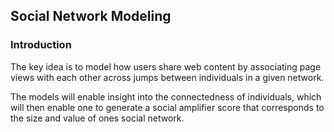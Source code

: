 ## Social Network Modeling

### Introduction

The key idea is to model how users share web content by associating page views with each other across jumps between individuals in a given network.

The models will enable insight into the connectedness of individuals, which will then enable one to generate a social amplifier score
that corresponds to the size and value of ones social network.

